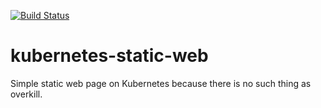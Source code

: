 [![Build Status](https://dev.azure.com/johnwatson484/John%20D%20Watson/_apis/build/status/Kubernetes%20Static%20Web?branchName=main)](https://dev.azure.com/johnwatson484/John%20D%20Watson/_build/latest?definitionId=63&branchName=main)

# kubernetes-static-web
Simple static web page on Kubernetes because there is no such thing as overkill.
